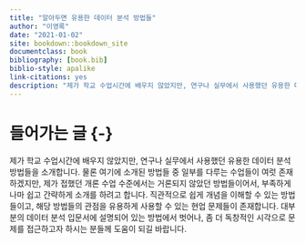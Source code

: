 ```yaml
--- 
title: "알아두면 유용한 데이터 분석 방법들"
author: "이영록"
date: "2021-01-02"
site: bookdown::bookdown_site
documentclass: book
bibliography: [book.bib]
biblio-style: apalike
link-citations: yes
description: "제가 학교 수업시간에 배우지 않았지만, 연구나 실무에서 사용했던 유용한 데이터 분석 방법들을 소개합니다."
---
```


# 들어가는 글 {-}

제가 학교 수업시간에 배우지 않았지만, 연구나 실무에서 사용했던 유용한 데이터 분석 방법들을 소개합니다. 물론 여기에 소개된 방법들 중 일부를 다루는 수업들이 여럿 존재하겠지만, 제가 접했던 개론 수업 수준에서는 거론되지 않았던 방법들이어서, 부족하게나마 쉽고 간략하게 소개를 하려고 합니다. 직관적으로 쉽게 개념을 이해할 수 있는 방법들이고, 해당 방법들의 관점을 유용하게 사용할 수 있는 현업 문제들이 존재합니다. 대부분의 데이터 분석 입문서에 설명되어 있는 방법에서 벗어나, 좀 더 독창적인 시각으로 문제를 접근하고자 하시는 분들께 도움이 되길 바랍니다.



